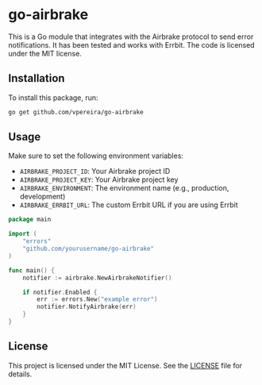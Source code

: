 # go-airbrake

This is a Go module that integrates with the Airbrake protocol to send error notifications. It has been tested and works with Errbit. The code is licensed under the MIT license.

## Installation

To install this package, run:

```sh
go get github.com/vpereira/go-airbrake
```

## Usage

Make sure to set the following environment variables:

- `AIRBRAKE_PROJECT_ID`: Your Airbrake project ID
- `AIRBRAKE_PROJECT_KEY`: Your Airbrake project key
- `AIRBRAKE_ENVIRONMENT`: The environment name (e.g., production, development)
- `AIRBRAKE_ERRBIT_URL`: The custom Errbit URL if you are using Errbit

```go
package main

import (
    "errors"
    "github.com/yourusername/go-airbrake"
)

func main() {
    notifier := airbrake.NewAirbrakeNotifier()

    if notifier.Enabled {
        err := errors.New("example error")
        notifier.NotifyAirbrake(err)
    }
}
```

## License

This project is licensed under the MIT License. See the [LICENSE](LICENSE) file for details.
